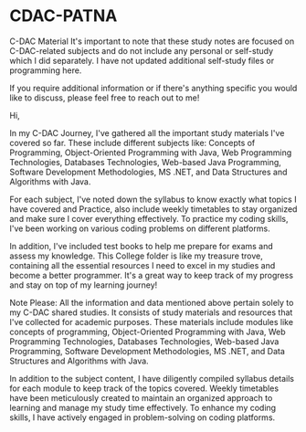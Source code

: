 # CDAC-PATNA
C-DAC Material
It's important to note that these study notes are focused on C-DAC-related subjects and do not include any personal or self-study which I did separately. I have not updated additional self-study files or programming here.

If you require additional information or if there's anything specific you would like to discuss, please feel free to reach out to me!

Hi,

In my C-DAC Journey, I've gathered all the important study materials I've covered so far. These include different subjects like: Concepts of Programming, Object-Oriented Programming with Java, Web Programming Technologies, Databases Technologies, Web-based Java Programming, Software Development Methodologies, MS .NET, and Data Structures and Algorithms with Java.

For each subject, I've noted down the syllabus to know exactly what topics I have covered and Practice, also include weekly timetables to stay organized and make sure I cover everything effectively. To practice my coding skills, I've been working on various coding problems on different platforms.

In addition, I've included test books to help me prepare for exams and assess my knowledge. This College folder is like my treasure trove, containing all the essential resources I need to excel in my studies and become a better programmer. It's a great way to keep track of my progress and stay on top of my learning journey!

Note Please:
All the information and data mentioned above pertain solely to my C-DAC shared studies. It consists of study materials and resources that I've collected for academic purposes. These materials include modules like concepts of programming, Object-Oriented Programming with Java, Web Programming Technologies, Databases Technologies, Web-based Java Programming, Software Development Methodologies, MS .NET, and Data Structures and Algorithms with Java.

In addition to the subject content, I have diligently compiled syllabus details for each module to keep track of the topics covered. Weekly timetables have been meticulously created to maintain an organized approach to learning and manage my study time effectively. To enhance my coding skills, I have actively engaged in problem-solving on coding platforms.
